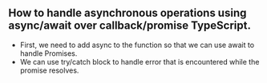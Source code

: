 ## How to handle asynchronous operations using async/await over callback/promise TypeScript.

- First, we need to add async to the function so that we can use await to handle Promises.
- We can use try/catch block to handle error that is encountered while the promise resolves.
